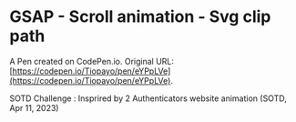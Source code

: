 # GSAP - Scroll animation - Svg clip path

A Pen created on CodePen.io. Original URL: [https://codepen.io/Tiopayo/pen/eYPpLVe](https://codepen.io/Tiopayo/pen/eYPpLVe).

SOTD Challenge : Insprired by 2 Authenticators website animation (SOTD, Apr 11, 2023)